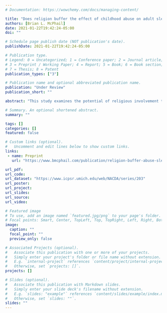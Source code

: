 ```yaml
---
# Documentation: https://wowchemy.com/docs/managing-content/

title: "Does religion buffer the effect of childhood abuse on adult sleep quality? Differences by race"
authors: [Brian L. McPhail]
date: 2021-01-22T19:42:24-05:00
doi: ""

# Schedule page publish date (NOT publication's date).
publishDate: 2021-01-22T19:42:24-05:00

# Publication type.
# Legend: 0 = Uncategorized; 1 = Conference paper; 2 = Journal article;
# 3 = Preprint / Working Paper; 4 = Report; 5 = Book; 6 = Book section;
# 7 = Thesis; 8 = Patent
publication_types: ["3"]

# Publication name and optional abbreviated publication name.
publication: "Under Review"
publication_short: ""

abstract: "This study examines the potential of religious involvement to buffer the deleterious effects of childhood abuse on adult sleep quality and whether the buffering effect of religion varies by race. Using cross-sectional data from the Midlife in the United States Study (MIDUS) (n = 1,767), I estimated logistic regression models with interaction terms to test whether four measures of religious involvement–religious attendance, private prayer, religious social support, and religious coping–reduce the accumulated impact of emotional, physical, and severe physical childhood abuse on chronic sleep problems in adulthood. Findings indicate that Black adults were significantly more likely than White adults to have chronic sleep problems. The effect of childhood abuse on sleep quality, however, does not vary by race. Religious attendance and religious social support buffered the effect of having all three types of childhood abuse on the probability of having chronic sleep problems but only for Black adults. Private prayer and religious coping did not reduce associations between childhood abuse and chronic sleep problems in adulthood for either Black or White adults. These findings support assertions that religious involvement and the psychosocial resources they provide can protect against the later life health consequences of childhood adversity."

# Summary. An optional shortened abstract.
summary: ""

tags: []
categories: []
featured: false

# Custom links (optional).
#   Uncomment and edit lines below to show custom links.
links:
 - name: Preprint
   url: "https://www.bmcphail.com/publication/religion-buffer-abuse-sleep/McPhail_ReligionBufferAbuseSleep_preprint.pdf"

url_pdf:
url_code:
url_dataset: "https://www.icpsr.umich.edu/web/NACDA/series/203"
url_poster:
url_project:
url_slides:
url_source:
url_video:

# Featured image
# To use, add an image named `featured.jpg/png` to your page's folder.
# Focal points: Smart, Center, TopLeft, Top, TopRight, Left, Right, BottomLeft, Bottom, BottomRight.
image:
  caption: ""
  focal_point: ""
  preview_only: false

# Associated Projects (optional).
#   Associate this publication with one or more of your projects.
#   Simply enter your project's folder or file name without extension.
#   E.g. `internal-project` references `content/project/internal-project/index.md`.
#   Otherwise, set `projects: []`.
projects: []

# Slides (optional).
#   Associate this publication with Markdown slides.
#   Simply enter your slide deck's filename without extension.
#   E.g. `slides: "example"` references `content/slides/example/index.md`.
#   Otherwise, set `slides: ""`.
slides: ""
---
```

